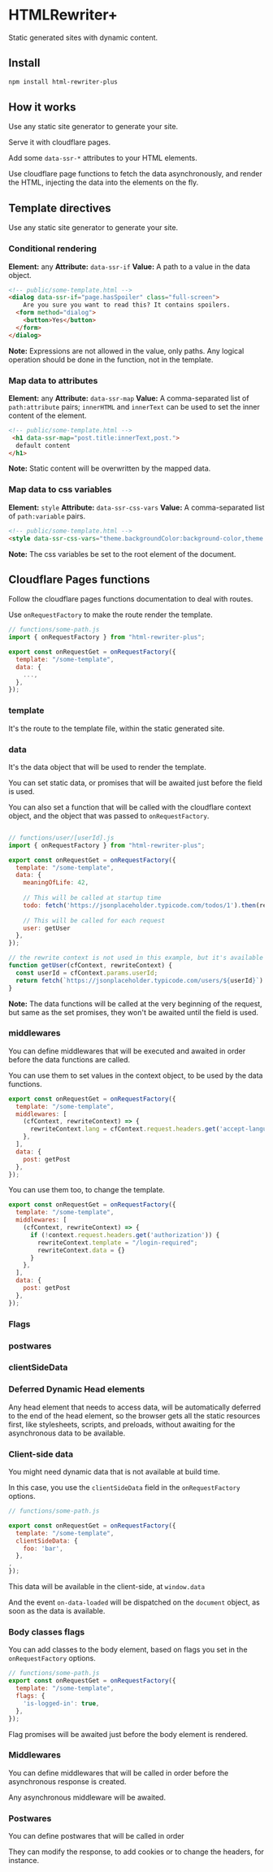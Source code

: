 # HTMLRewriter+

Static generated sites with dynamic content.

## Install

```bash
npm install html-rewriter-plus
```

## How it works

Use any static site generator to generate your site.

Serve it with cloudflare pages.

Add some `data-ssr-*` attributes to your HTML elements.

Use cloudflare page functions to fetch the data asynchronously, and render the HTML, injecting the data into the elements on the fly.

## Template directives

Use any static site generator to generate your site.

### Conditional rendering

**Element:** any
**Attribute:** `data-ssr-if`
**Value:** A path to a value in the data object.

```html
<!-- public/some-template.html -->
<dialog data-ssr-if="page.hasSpoiler" class="full-screen">
    Are you sure you want to read this? It contains spoilers.
  <form method="dialog">
    <button>Yes</button>
  </form>
</dialog>
```

**Note:** Expressions are not allowed in the value, only paths.
Any logical operation should be done in the function, not in the template.

### Map data to attributes

**Element:** any
**Attribute:** `data-ssr-map`
**Value:** A comma-separated list of `path:attribute` pairs; `innerHTML` and `innerText` can be used to set the inner content of the element.

```html
<!-- public/some-template.html -->
 <h1 data-ssr-map="post.title:innerText,post.">
  default content
</h1>
```

**Note:** Static content will be overwritten by the mapped data.

### Map data to css variables

**Element:** `style`
**Attribute:** `data-ssr-css-vars`
**Value:** A comma-separated list of `path:variable` pairs.

```html
<!-- public/some-template.html -->
<style data-ssr-css-vars="theme.backgroundColor:background-color,theme.color:color"></style>
```

**Note:** The css variables be set to the root element of the document.

## Cloudflare Pages functions

Follow the cloudflare pages functions documentation to deal with routes.

Use `onRequestFactory` to make the route render the template.

```javascript
// functions/some-path.js
import { onRequestFactory } from "html-rewriter-plus";

export const onRequestGet = onRequestFactory({
  template: "/some-template",
  data: {
    ...,
  },
});
```

### template
It's the route to the template file, within the static generated site.

### data
It's the data object that will be used to render the template.

You can set static data, or promises that will be awaited just before the field is used.

You can also set a function that will be called with the cloudflare context object, and the object that was passed to `onRequestFactory`.

```javascript

// functions/user/[userId].js
import { onRequestFactory } from "html-rewriter-plus";

export const onRequestGet = onRequestFactory({
  template: "/some-template",
  data: {
    meaningOfLife: 42,
    
    // This will be called at startup time
    todo: fetch('https://jsonplaceholder.typicode.com/todos/1').then(response => response.json()), 
    
    // This will be called for each request
    user: getUser
  },
});

// the rewrite context is not used in this example, but it's available
function getUser(cfContext, rewriteContext) {
  const userId = cfContext.params.userId;
  return fetch(`https://jsonplaceholder.typicode.com/users/${userId}`).then(response => response.json());
}
```

**Note:** The data functions will be called at the very beginning of the request, but same as the set promises, they won't be awaited until the field is used.

### middlewares

You can define middlewares that will be executed and awaited in order before the data functions are called.

You can use them to set values in the context object, to be used by the data functions.

```javascript
export const onRequestGet = onRequestFactory({
  template: "/some-template",
  middlewares: [
    (cfContext, rewriteContext) => {
      rewriteContext.lang = cfContext.request.headers.get('accept-language');
    },
  ],
  data: {
    post: getPost
  },
});
```

You can use them too, to change the template.
  
```javascript
export const onRequestGet = onRequestFactory({
  template: "/some-template",
  middlewares: [
    (cfContext, rewriteContext) => {
      if (!context.request.headers.get('authorization')) {
        rewriteContext.template = "/login-required";
        rewriteContext.data = {}
      }
    },
  ],
  data: {
    post: getPost
  },
});
```

### Flags

### postwares

### clientSideData

### Deferred Dynamic Head elements

Any head element that needs to access data, will be automatically deferred to the end of the head element, so the browser gets all the static resources first, like stylesheets, scripts, and preloads, without awaiting for the asynchronous data to be available.

### Client-side data

You might need dynamic data that is not available at build time.

In this case, you use the `clientSideData` field in the `onRequestFactory` options.



```javascript
// functions/some-path.js

export const onRequestGet = onRequestFactory({
  template: "/some-template",
  clientSideData: {
    foo: 'bar',
  },
,
});
```

This data will be available in the client-side, at `window.data`

And the event `on-data-loaded` will be dispatched on the `document` object, as soon as the data is available.

### Body classes flags

You can add classes to the body element, based on flags you set in the `onRequestFactory` options.

```javascript
// functions/some-path.js
export const onRequestGet = onRequestFactory({
  template: "/some-template",
  flags: {
    'is-logged-in': true,
  },
});
```

Flag promises will be awaited just before the body element is rendered.

### Middlewares

You can define middlewares that will be called in order before the asynchronous response is created.

Any asynchronous middleware will be awaited.

### Postwares

You can define postwares that will be called in order

They can modify the response, to add cookies or to change the headers, for instance.
